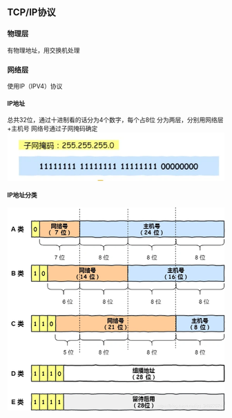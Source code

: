 ## TCP/IP协议
### 物理层
有物理地址，用交换机处理
### 网络层
使用IP（IPV4）协议
#### IP地址
总共32位，通过十进制看的话分为4个数字，每个占8位
分为两层，分别用网络层+主机号
网络号通过子网掩码确定
![enter description here](./images/1714448328494.png)
#### IP地址分类
![enter description here](./images/1714448368643.png)